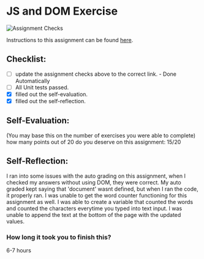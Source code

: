 JS and DOM Exercise
===================================
![Assignment Checks](https://github.com/IT3049C/JS-and-DOM-Exercises/workflows/Assignment%20Checks/badge.svg)

Instructions to this assignment can be found [here](https://it3049c.github.io/Material/Assignments/2.JavaScript_Exercises/).

## Checklist:
- [ ] update the assignment checks above to the correct link. - Done Automatically
- [ ] All Unit tests passed.
- [x] filled out the self-evaluation.
- [x] filled out the self-reflection.

## Self-Evaluation: 
(You may base this on the number of exercises you were able to complete)
how many points out of 20 do you deserve on this assignment:
15/20

## Self-Reflection:
I ran into some issues with the auto grading on this assignment, when I checked my answers without using DOM, they were correct. My auto graded kept saying that 'document' wasnt defined, but when I ran the code, it properly ran. I was unable to get the word counter functioning for this assignment as well. I was able to create a variable that counted the words and counted the characters everytime you typed into text input. I was unable to append the text at the bottom of the page with the updated values.

### How long it took you to finish this?
6-7 hours